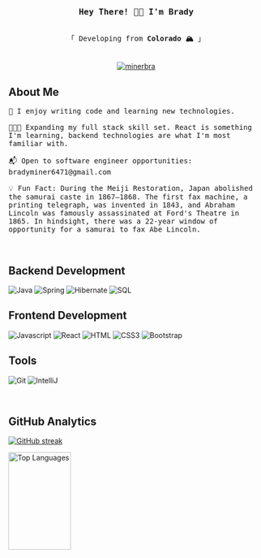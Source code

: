 <!-- Intro  -->
<h3 align="center">
        <samp> Hey There! 👋🏻 I'm
                <b>Brady</b>
        </samp>
</h3>

<p align="center"> 
  <samp>
    <br>
    「 Developing from <b>Colorado 🏔️</b> 」
    <br>
    <br>
        <br>
  </samp>
        <a href="https://linkedin.com/in/brady-miner-062ab0132" target="_blank">
        <img src="https://img.shields.io/badge/LinkedIn-0077B5?style=for-the-badge&logo=linkedin&logoColor=white" alt="minerbra"/>
        </a>
</p>



<!-- About Section -->
 ## About Me
 
<p>
  <samp>
🧠 I enjoy writing code and learning new technologies.<br/><br/>
👨🏻‍💻 Expanding my full stack skill set. React is something I'm learning, backend technologies are what I'm most familiar with.<br/><br/>
📬 Open to software engineer opportunities: bradyminer6471@gmail.com <br/><br/>
💡 Fun Fact: During the Meiji Restoration, Japan abolished the samurai caste in 1867–1868. The first fax machine, a printing telegraph, was invented in 1843, and Abraham Lincoln was famously assassinated at Ford's Theatre in 1865. In hindsight, there was a 22-year window of opportunity for a samurai to fax Abe Lincoln.
   </samp>
</p>

<br/>

<!-- Technologies Section -->
## Backend Development

![Java](https://img.shields.io/badge/Java-D0120D?style=for-the-badge&labelColor=D0120D&logo=Oracle&logoColor=white)
![Spring](https://img.shields.io/badge/Spring-6DB33F?style=for-the-badge&logo=spring&logoColor=white)
![Hibernate](https://img.shields.io/badge/Hibernate-59666C?style=for-the-badge&logo=hibernate&logoColor=white)
![SQL](https://img.shields.io/badge/MySQL-4479A1?style=for-the-badge&logo=mysql&logoColor=white)

## Frontend Development

![Javascript](https://img.shields.io/badge/Javascript-F0DB4F?style=for-the-badge&labelColor=black&logo=javascript&logoColor=F0DB4F)
![React](https://img.shields.io/badge/-React-61DBFB?style=for-the-badge&labelColor=black&logo=react&logoColor=61DBFB)
![HTML](https://img.shields.io/badge/HTML5-E34F26?style=for-the-badge&logo=html5&logoColor=white)
![CSS3](https://img.shields.io/badge/CSS3-1572B6?style=for-the-badge&logo=css3&logoColor=white)
![Bootstrap](https://img.shields.io/badge/Bootstrap-563D7C?style=for-the-badge&logo=bootstrap&logoColor=white)

## Tools

![Git](https://img.shields.io/badge/Git-F05032?style=for-the-badge&logo=git&logoColor=white)
![IntelliJ](https://img.shields.io/badge/IntelliJ-000000?style=for-the-badge&logo=intellijidea&logoColor=white)

<br/>

<!-- Tracker Section -->
## GitHub Analytics
<p>
  <a href="https://github.com/alsiam">
    <img src="https://github-readme-streak-stats.herokuapp.com/?user=minerbra&theme=radical&border=7F3FBF&background=0D1117" alt="GitHub streak"/>
  </a>
</p>

<a> 
  <ahref="https://github.com/minerbra"><img alt="Top Languages" src="https://denvercoder1-github-readme-stats.vercel.app/api/top-langs/?username=minerbra&langs_count=8&layout=compact&theme=react&border_color=7F3FBF&bg_color=0D1117&title_color=F85D7F&icon_color=F8D866" height="192px" width="49.5%"/></a>
  <br/>
</a>
